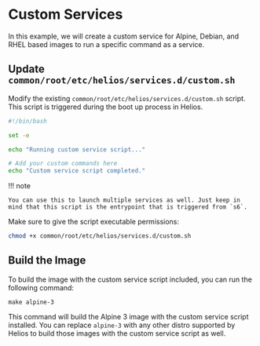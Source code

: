 # Custom Services

In this example, we will create a custom service for Alpine, Debian, and RHEL based images to run a specific command as a service.

## Update `common/root/etc/helios/services.d/custom.sh`

Modify the existing `common/root/etc/helios/services.d/custom.sh` script. This script is triggered during the boot up process in Helios.

```bash
#!/bin/bash

set -e

echo "Running custom service script..."

# Add your custom commands here
echo "Custom service script completed."
```

!!! note

    You can use this to launch multiple services as well. Just keep in mind that this script is the entrypoint that is triggered from `s6`.


Make sure to give the script executable permissions:
```bash
chmod +x common/root/etc/helios/services.d/custom.sh
```

## Build the Image

To build the image with the custom service script included, you can run the following command:

```shell
make alpine-3
```

This command will build the Alpine 3 image with the custom service script installed. You can replace `alpine-3` with any other distro supported by Helios to build those images with the custom service script as well.
